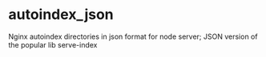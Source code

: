 # autoindex_json
Nginx autoindex directories in json format for node server; JSON version of the popular lib serve-index
